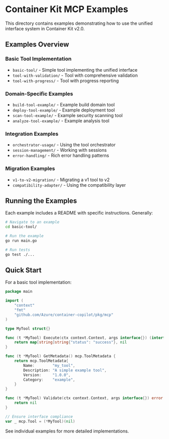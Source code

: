 # Container Kit MCP Examples

This directory contains examples demonstrating how to use the unified interface system in Container Kit v2.0.

## Examples Overview

### Basic Tool Implementation
- `basic-tool/` - Simple tool implementing the unified interface
- `tool-with-validation/` - Tool with comprehensive validation
- `tool-with-progress/` - Tool with progress reporting

### Domain-Specific Examples
- `build-tool-example/` - Example build domain tool
- `deploy-tool-example/` - Example deployment tool
- `scan-tool-example/` - Example security scanning tool
- `analyze-tool-example/` - Example analysis tool

### Integration Examples
- `orchestrator-usage/` - Using the tool orchestrator
- `session-management/` - Working with sessions
- `error-handling/` - Rich error handling patterns

### Migration Examples
- `v1-to-v2-migration/` - Migrating a v1 tool to v2
- `compatibility-adapter/` - Using the compatibility layer

## Running the Examples

Each example includes a README with specific instructions. Generally:

```bash
# Navigate to an example
cd basic-tool/

# Run the example
go run main.go

# Run tests
go test ./...
```

## Quick Start

For a basic tool implementation:

```go
package main

import (
    "context"
    "fmt"
    "github.com/Azure/container-copilot/pkg/mcp"
)

type MyTool struct{}

func (t *MyTool) Execute(ctx context.Context, args interface{}) (interface{}, error) {
    return map[string]string{"status": "success"}, nil
}

func (t *MyTool) GetMetadata() mcp.ToolMetadata {
    return mcp.ToolMetadata{
        Name:        "my_tool",
        Description: "A simple example tool",
        Version:     "1.0.0",
        Category:    "example",
    }
}

func (t *MyTool) Validate(ctx context.Context, args interface{}) error {
    return nil
}

// Ensure interface compliance
var _ mcp.Tool = (*MyTool)(nil)
```

See individual examples for more detailed implementations.